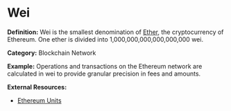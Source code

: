 # Wei

**Definition:** Wei is the smallest denomination of [Ether](#ether), the cryptocurrency of Ethereum. One ether is divided into 1,000,000,000,000,000,000 wei.

**Category:** Blockchain Network

**Example:** Operations and transactions on the Ethereum network are calculated in wei to provide granular precision in fees and amounts.

**External Resources:**
- [Ethereum Units](https://ethereum.org/en/developers/docs/gas/)